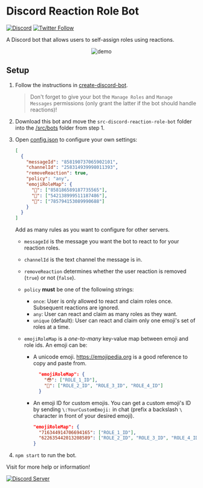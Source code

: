 # Discord Reaction Role Bot

[![Discord](https://discord.com/api/guilds/258167954913361930/embed.png)](https://discord.gg/WjEFnzC) [![Twitter Follow](https://img.shields.io/twitter/follow/peterthehan.svg?style=social)](https://twitter.com/peterthehan)

A Discord bot that allows users to self-assign roles using reactions.

<div align="center">
  <img
    src="https://raw.githubusercontent.com/peterthehan/discord-reaction-role-bot/master/assets/demo.gif"
    alt="demo"
  />
</div>

## Setup

1. Follow the instructions in [create-discord-bot](https://github.com/peterthehan/create-discord-bot).

   > Don't forget to give your bot the `Manage Roles` and `Manage Messages` permissions (only grant the latter if the bot should handle reactions)!

2. Download this bot and move the `src-discord-reaction-role-bot` folder into the [/src/bots](https://github.com/peterthehan/create-discord-bot/tree/master/src/bots) folder from step 1.

3. Open [config.json](./src-discord-reaction-role-bot/config.json) to configure your own settings:

   ```json
   [
     {
       "messageId": "858190737065902101",
       "channelId": "258314939998011393",
       "removeReaction": true,
       "policy": "any",
       "emojiRoleMap": {
         "🤖": ["858186589187735565"],
         "🎉": ["542138999511187486"],
         "🥤": ["785794153089990688"]
       }
     }
   ]
   ```

   Add as many rules as you want to configure for other servers.

   - `messageId` is the message you want the bot to react to for your reaction roles.
   - `channelId` is the text channel the message is in.
   - `removeReaction` determines whether the user reaction is removed (`true`) or not (`false`).
   - `policy` **must** be one of the following strings:

     - `once`: User is only allowed to react and claim roles once. Subsequent reactions are ignored.
     - `any`: User can react and claim as many roles as they want.
     - `unique` (default): User can react and claim only one emoji's set of roles at a time.

   - `emojiRoleMap` is a _one-to-many_ key-value map between emoji and role ids. An emoji can be:

     - A unicode emoji. https://emojipedia.org is a good reference to copy and paste from.

       ```json
         "emojiRoleMap": {
           "😳": ["ROLE_1_ID"],
           "🥺": ["ROLE_2_ID", "ROLE_3_ID", "ROLE_4_ID"]
         }
       ```

     - An emoji ID for custom emojis. You can get a custom emoji's ID by sending `\:YourCustomEmoji:` in chat (prefix a backslash `\` character in front of your desired emoji).

       ```json
       "emojiRoleMap": {
         "716344914706694165": ["ROLE_1_ID"],
         "622635442013208589": ["ROLE_2_ID", "ROLE_3_ID", "ROLE_4_ID"]
       }
       ```

4. `npm start` to run the bot.

Visit for more help or information!

<a href="https://discord.gg/WjEFnzC">
  <img src="https://discord.com/api/guilds/258167954913361930/embed.png?style=banner2" title="Discord Server"/>
</a>
